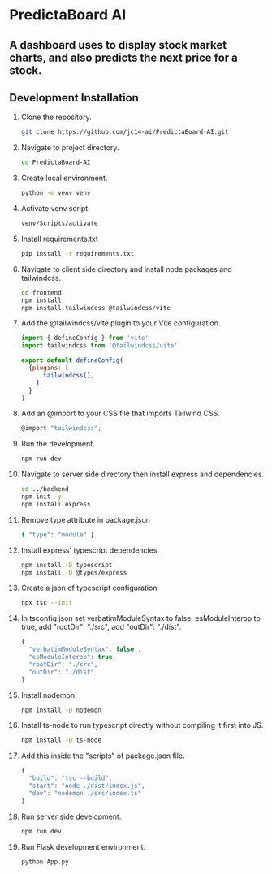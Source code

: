 # PredictaBoard AI
## A dashboard uses to display stock market charts, and also predicts the next price for a stock.

## Development Installation
  1. Clone the repository.

     ```bash
     git clone https://github.com/jc14-ai/PredictaBoard-AI.git
  2. Navigate to project directory.

     ```bash
     cd PredictaBoard-AI
  3. Create local environment.

     ```bash
     python -m venv venv
  4. Activate venv script.

     ```bash
     venv/Scripts/activate
  5. Install requirements.txt

     ```bash
     pip install -r requirements.txt
  6. Navigate to client side directory and install node packages and tailwindcss.

     ```bash
     cd frontend
     npm install
     npm install tailwindcss @tailwindcss/vite
  7. Add the @tailwindcss/vite plugin to your Vite configuration.

     ```Javascript
     import { defineConfig } from 'vite'
     import tailwindcss from '@tailwindcss/vite'

     export default defineConfig(
       {plugins: [
           tailwindcss(),
         ],
       }
     )
     ```
  8. Add an @import to your CSS file that imports Tailwind CSS.

     ```Javascript
     @import "tailwindcss";
     ```
  9. Run the development.

      ```bash
      npm run dev
  10. Navigate to server side directory then install express and dependencies.

      ```bash
      cd ../backend
      npm init -y
      npm install express
  11. Remove type attribute in package.json

      ```bash
      { "type": "module" }
  12. Install express' typescript dependencies

      ```bash
      npm install -D typescript
      npm install -D @types/express
  13. Create a json of typescript configuration.

      ```bash
      npx tsc --init
  14. In tsconfig.json set verbatimModuleSyntax to false,
      esModuleInterop to true,
      add "rootDir": "./src",
      add "outDir": "./dist".

      ```Javascript
      {
        "verbatimModuleSyntax": false ,
        "esModuleInterop": true,
        "rootDir": "./src",
        "outDir": "./dist"
      }
      ```
   15. Install nodemon.

       ```bash
       npm install -D nodemon
   16. Install ts-node to run typescript directly without compiling it first into JS.

       ```bash
       npm install -D ts-node
   17. Add this inside the "scripts" of package.json file.

       ```Javascript
       {
         "build": "tsc --build",
         "start": "node ./dist/index.js",
         "dev": "nodemon ./src/index.ts"
       }
       ```
   18. Run server side development.

       ```bash
       npm run dev
   19. Run Flask development environment.

       ```bash
       python App.py

